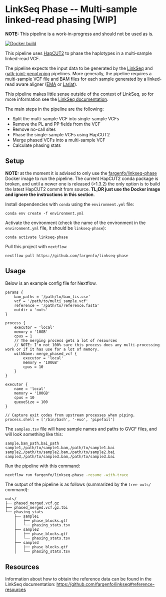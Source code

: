 # LinkSeq Phase -- Multi-sample linked-read phasing [WIP]

**NOTE:** This pipeline is a work-in-progress and should not be used as is.

[![Docker build](https://img.shields.io/badge/Docker%20build-Available-informational)](https://hub.docker.com/repository/docker/fargen/linkseq-phase)

This pipeline uses [HapCUT2](https://github.com/vibansal/HapCUT2) to phase the haplotypes in a multi-sample linked-read VCF.

The pipeline expects the input data to be generated by the [LinkSeq](https://github.com/fargenfo/linkseq) and [gatk-joint-genotyping](https://github.com/fargenfo/gatk-joint-genotyping) pipelines. More generally, the pipeline requires a multi-sample VCF file and BAM files for each sample generated by a linked-read aware aligner ([EMA](https://github.com/arshajii/ema/) or [Lariat](https://support.10xgenomics.com/genome-exome/software/pipelines/latest/what-is-long-ranger)).

This pipeline makes little sense outside of the context of LinkSeq, so for more information see the [LinkSeq documentation](https://github.com/fargenfo/linkseq).

The main steps in the pipeline are the following:

* Split the multi-sample VCF into single-sample VCFs
* Remove the PL and PP fields from the VCF
* Remove no-call sites
* Phase the single-sample VCFs using HapCUT2
* Merge phased VCFs into a multi-sample VCF
* Calculate phasing stats

## Setup

**NOTE:** at the moment it is advised to only use the [fargenfo/linkseq-phase](https://hub.docker.com/repository/docker/fargenfo/linkseq-phase) Docker image to run the pipeline. The current HapCUT2 conda package is broken, and until a newer one is released (>1.3.2) the only option is to build the latest HapCUT2 commit from source. **TL;DR just use the Docker image and ignore the instructions in this section**.

Install dependencies with `conda` using the `environment.yml` file:

```
conda env create -f environment.yml
```

Activate the environment (check the name of the environment in the `environment.yml` file, it should be `linkseq-phase`):

```
conda activate linkseq-phase
```

Pull this project with `nextflow`:

```
nextflow pull https://github.com/fargenfo/linkseq-phase
```

## Usage


Below is an example config file for Nextflow.

```nextflow
params {
    bam_paths = '/path/to/bam_lis.csv'
    vcf = '/path/to/multi_sample.vcf'
    reference = '/path/to/reference.fasta'
    outdir = 'outs'
}

process {
    executor = 'local'
    memory = '10GB'
    cpus = 1
    // The merging process gets a lot of resources
    // NOTE: I'm not 100% sure this process does any multi-processing work or if it has use for a lot of memory.
    withName: merge_phased_vcf {
        executor = 'local'
        memory = '100GB'
        cpus = 10
    }
}

executor {
    name = 'local'
    memory = '100GB'
    cpus = 10
    queueSize = 100
}

// Capture exit codes from upstream processes when piping.
process.shell = ['/bin/bash', '-euo', 'pipefail']
```

The `samples.tsv` file will have sample names and paths to GVCF files, and will look something like this:

```csv
sample,bam_path,bai_path
sample1,/path/to/sample1.bam,/path/to/sample1.bai
sample2,/path/to/sample2.bam,/path/to/sample2.bai
sample3,/path/to/sample3.bam,/path/to/sample3.bai
```

Run the pipeline with this command:

```bash
nextflow run fargenfo/linkseq-phase -resume -with-trace
```

The output of the pipeline is as follows (summarized by the `tree outs/` command):

```
outs/
├── phased_merged.vcf.gz
├── phased_merged.vcf.gz.tbi
└── phasing_stats
    ├── sample1
    │   ├── phase_blocks.gtf
    │   └── phasing_stats.tsv
    ├── sample2
    │   ├── phase_blocks.gtf
    │   └── phasing_stats.tsv
    ├── sample3
    │   ├── phase_blocks.gtf
    │   └── phasing_stats.tsv
```

## Resources

Information about how to obtain the reference data can be found in the LinkSeq documentation: https://github.com/fargenfo/linkseq#reference-resources

